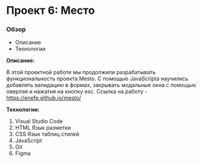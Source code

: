 # Проект 6: Место

### Обзор

* Описание
* Технологии

**Описание:**

В этой проектной работе мы продолжили разрабатывать функциональность проекта Mesto. С помощью JavaScripta научились добавлять валидацию в формах, закрывать модальные окна с помощью оверлэя и нажатия на кнопку esc.
Ссылка на работу - https://enefe.github.io/mesto/

**Технологии:**

1. Visual Studio Code
2. HTML Язык разметки
3. CSS Язык таблиц стилей
4. JavaScript
5. Git
6. Figma